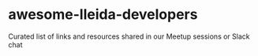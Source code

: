 # awesome-lleida-developers
Curated list of links and resources shared in our Meetup sessions or Slack chat

